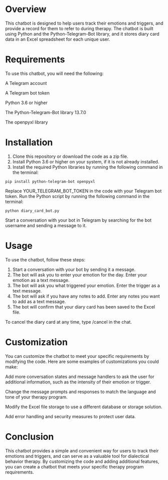 # Overview

This chatbot is designed to help users track their emotions and triggers, and provide a record for them to refer to during therapy. The chatbot is built using Python and the Python-Telegram-Bot library, and it stores diary card data in an Excel spreadsheet for each unique user.

# Requirements

To use this chatbot, you will need the following:

A Telegram account

A Telegram bot token

Python 3.6 or higher

The Python-Telegram-Bot library 13.7.0

The openpyxl library

# Installation

1. Clone this repository or download the code as a zip file.
2. Install Python 3.6 or higher on your system, if it is not already installed.
3. Install the required Python libraries by running the following command in the terminal:
```
pip install python-telegram-bot openpyxl
```
Replace YOUR_TELEGRAM_BOT_TOKEN in the code with your Telegram bot token.
Run the Python script by running the following command in the terminal:
```
python diary_card_bot.py
```
Start a conversation with your bot in Telegram by searching for the bot username and sending a message to it.
# Usage

To use the chatbot, follow these steps:

1. Start a conversation with your bot by sending it a message.
2. The bot will ask you to enter your emotion for the day. Enter your emotion as a text message.
3. The bot will ask you what triggered your emotion. Enter the trigger as a text message.
4. The bot will ask if you have any notes to add. Enter any notes you want to add as a text message.
5. The bot will confirm that your diary card has been saved to the Excel file.

To cancel the diary card at any time, type /cancel in the chat.

# Customization

You can customize the chatbot to meet your specific requirements by modifying the code. Here are some examples of customizations you could make:

Add more conversation states and message handlers to ask the user for additional information, such as the intensity of their emotion or trigger.

Change the message prompts and responses to match the language and tone of your therapy program.

Modify the Excel file storage to use a different database or storage solution.

Add error handling and security measures to protect user data.

# Conclusion

This chatbot provides a simple and convenient way for users to track their emotions and triggers, and can serve as a valuable tool for dialectical behavior therapy. By customizing the code and adding additional features, you can create a chatbot that meets your specific therapy program requirements.
